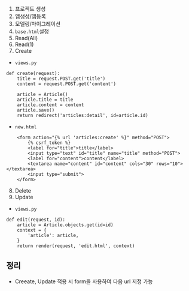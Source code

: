 1. 프로젝트 생성
2. 앱생성/앱등록
3. 모델링/마이그레이션
4. `base.html`설정
5. Read(All)
6. Read(1)
7. Create
- `views.py`
```
def create(request):
    title = request.POST.get('title')
    content = request.POST.get('content')

    article = Article()
    article.title = title
    article.content = content
    article.save()
    return redirect('articles:detail', id=article.id)
```

- `new.html`
```
    <form action="{% url 'articles:create' %}" method="POST">
        {% csrf_token %}
        <label for="title">title</label>
        <input type="text" id="title" name="title" method="POST">
        <label for="content">content</label>
        <textarea name="content" id="content" cols="30" rows="10"></textarea>
        <input type="submit">
    </form>
```

8. Delete
9. Update
- `views.py`
```
def edit(request, id):
    article = Article.objects.get(id=id)
    context = {
        'article': article,
    }
    return render(request, 'edit.html', context)
```


## 정리
- Creeate, Update 적용 시 form을 사용하여 다음 url 지정 가능
